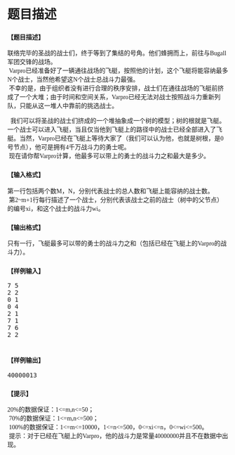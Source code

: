 # 题目描述


<h3>
	<span style="font-family:&#39;Microsoft YaHei&#39;;font-size:14px;">【题目描述】</span> 
</h3>
<p>
	<span style="font-family:&#39;Microsoft YaHei&#39;;font-size:14px;">联络完毕的圣战的战士们，终于等到了集结的号角。他们蜂拥而上，前往与Bugall军团交锋的战场。<br/>
 Varpro已经准备好了一辆通往战场的飞艇，按照他的计划，这个飞艇将能容纳最多N个战士，当然他希望这N个战士总战斗力最强。<br/>
 不幸的是，由于组织者没有进行合理的秩序安排，战士们在通往战场的飞艇前挤成了一个大堆；由于时间和空间关系，Varpro已经无法对战士按照战斗力重新列队，只能从这一堆人中靠前的挑选战士。</span> 
</p>
<p>
	<span style="font-family:&#39;Microsoft YaHei&#39;;font-size:14px;">  我们可以将圣战的战士们挤成的一个堆抽象成一个树的模型；树的根就是飞艇。一个战士可以进入飞艇，当且仅当他到飞艇上的路径中的战士已经全部进入了飞艇。当然，Varpro已经在飞艇上等待大家了（我们可以认为他，也就是树根，是0号节点），他可是拥有4千万战斗力的勇士呢。<br/>
 现在请你帮Varpro计算，他最多可以带上的勇士的战斗力之和最大是多少。<br/>
</span> 
</p>
<h3>
	<span style="font-family:&#39;Microsoft YaHei&#39;;font-size:14px;">【输入格式】</span> 
</h3>
<p>
	<span style="font-family:&#39;Microsoft YaHei&#39;;font-size:14px;">第一行包括两个数M，N，分别代表战士的总人数和飞艇上能容纳的战士数。<br/>
 第2~m+1行每行描述了一个战士，分别代表该战士之前的战士（树中的父节点）的编号xi，和这个战士的战斗力wi。<br/>
</span> 
</p>
<h3>
	<span style="font-family:&#39;Microsoft YaHei&#39;;font-size:14px;">【输出格式】</span> 
</h3>
<p>
	<span style="font-family:&#39;Microsoft YaHei&#39;;font-size:14px;">只有一行，飞艇最多可以带的勇士的战斗力之和（包括已经在飞艇上的Varpro的战斗力）。</span> 
</p>
<h3>
	<span style="font-family:&#39;Microsoft YaHei&#39;;font-size:14px;">【样例输入】</span> 
</h3>
<pre>7 5
2 2
0 1
0 4
2 1	
7 1
7 6
2 2
 </pre>
<h3>
	<span style="font-family:&#39;Microsoft YaHei&#39;;font-size:14px;">【样例输出】</span> 
</h3>
<pre>40000013</pre>
<h3>
	<span style="font-family:&#39;Microsoft YaHei&#39;;font-size:14px;">【提示】</span> 
</h3>
<p>
	<span style="font-family:&#39;Microsoft YaHei&#39;;font-size:14px;">20%的数据保证：1&lt;=m,n&lt;=50；<br/>
 70%的数据保证：1&lt;=m,n&lt;=500；<br/>
 100%的数据保证：1&lt;=m&lt;=10000，1&lt;=n&lt;=500，0&lt;=xi&lt;=n，0&lt;=wi&lt;=500。<br/>
 提示：对于已经在飞艇上的Varpro，他的战斗力是常量40000000并且不在数据中出现。<br/>
 <br/>
</span> 
</p>
